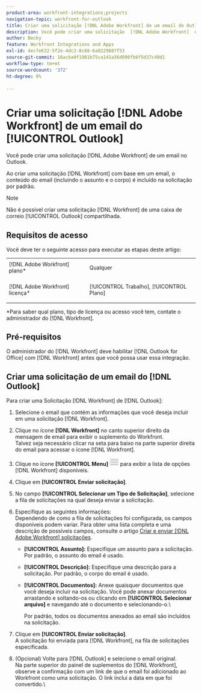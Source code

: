 ```yaml
---
product-area: workfront-integrations;projects
navigation-topic: workfront-for-outlook
title: Criar uma solicitação [!DNL Adobe Workfront] de um email do Outlook
description: Você pode criar uma solicitação  [!DNL Adobe Workfront]  de um email no Outlook.
author: Becky
feature: Workfront Integrations and Apps
exl-id: 4ecfe632-5f2e-4dc2-8c88-6a8229887f53
source-git-commit: 16acba0f1981b75ca141a36d096fb6f5d37c40d1
workflow-type: tm+mt
source-wordcount: '372'
ht-degree: 0%

---
```


# Criar uma solicitação [!DNL Adobe Workfront] de um email do [!UICONTROL Outlook]

Você pode criar uma solicitação [!DNL Adobe Workfront] de um email no Outlook.

Ao criar uma solicitação [!DNL Workfront] com base em um email, o conteúdo do email (incluindo o assunto e o corpo) é incluído na solicitação por padrão.

>[!NOTE]
>
>Não é possível criar uma solicitação [!DNL Workfront] de uma caixa de correio [!UICONTROL Outlook] compartilhada.

## Requisitos de acesso

Você deve ter o seguinte acesso para executar as etapas deste artigo:

<table style="table-layout:auto"> 
 <col> 
 <col> 
 <tbody> 
  <tr> 
   <td role="rowheader">[!DNL Adobe Workfront] plano*</td> 
   <td> <p>Qualquer</p> </td> 
  </tr> 
  <tr> 
   <td role="rowheader">[!DNL Adobe Workfront] licença*</td> 
   <td> <p>[!UICONTROL Trabalho], [!UICONTROL Plano]</p> </td> 
  </tr> 
 </tbody> 
</table>

&#42;Para saber qual plano, tipo de licença ou acesso você tem, contate o administrador do [!DNL Workfront].

## Pré-requisitos

O administrador do [!DNL Workfront] deve habilitar [!DNL Outlook for Office] com [!DNL Workfront] antes que você possa usar essa integração.

## Criar uma solicitação de um email do [!DNL Outlook]

Para criar uma Solicitação [!DNL Workfront] de [!DNL Outlook]:

1. Selecione o email que contém as informações que você deseja incluir em uma solicitação [!DNL Workfront].
1. Clique no ícone **[!DNL Workfront]** no canto superior direito da mensagem de email para exibir o suplemento do Workfront.\
   Talvez seja necessário clicar na seta para baixo na parte superior direita do email para acessar o ícone [!DNL Workfront].

1. Clique no ícone **[!UICONTROL Menu]** ![o365_addin_menu2_icon.png](assets/o365-addin-menu2-icon.png) para exibir a lista de opções [!DNL Workfront] disponíveis.

1. Clique em **[!UICONTROL Enviar solicitação]**.
1. No campo **[!UICONTROL Selecionar um Tipo de Solicitação]**, selecione a fila de solicitações na qual deseja enviar a solicitação.

1. Especifique as seguintes informações:\
   Dependendo de como a fila de solicitações foi configurada, os campos disponíveis podem variar. Para obter uma lista completa e uma descrição de possíveis campos, consulte o artigo [Criar e enviar [!DNL Adobe Workfront] solicitações](../../manage-work/requests/create-requests/create-submit-requests.md).

   * **[!UICONTROL Assunto]:** Especifique um assunto para a solicitação. Por padrão, o assunto do email é usado.
   * **[!UICONTROL Descrição]:** Especifique uma descrição para a solicitação. Por padrão, o corpo do email é usado.
   * **[!UICONTROL Documentos]:** Anexe quaisquer documentos que você deseja incluir na solicitação. Você pode anexar documentos arrastando e soltando-os ou clicando em **[!UICONTROL Selecionar arquivo]** e navegando até o documento e selecionando-o.\

     Por padrão, todos os documentos anexados ao email são incluídos na solicitação.

1. Clique em **[!UICONTROL Enviar solicitação]**.\
   A solicitação foi enviada para [!DNL Workfront], na fila de solicitações especificada.

1. (Opcional) Volte para [!DNL Outlook] e selecione o email original.\
   Na parte superior do painel de suplementos do [!DNL Workfront], observe a confirmação com um link de que o email foi adicionado ao Workfront como uma solicitação. O link inclui a data em que foi convertido.\
